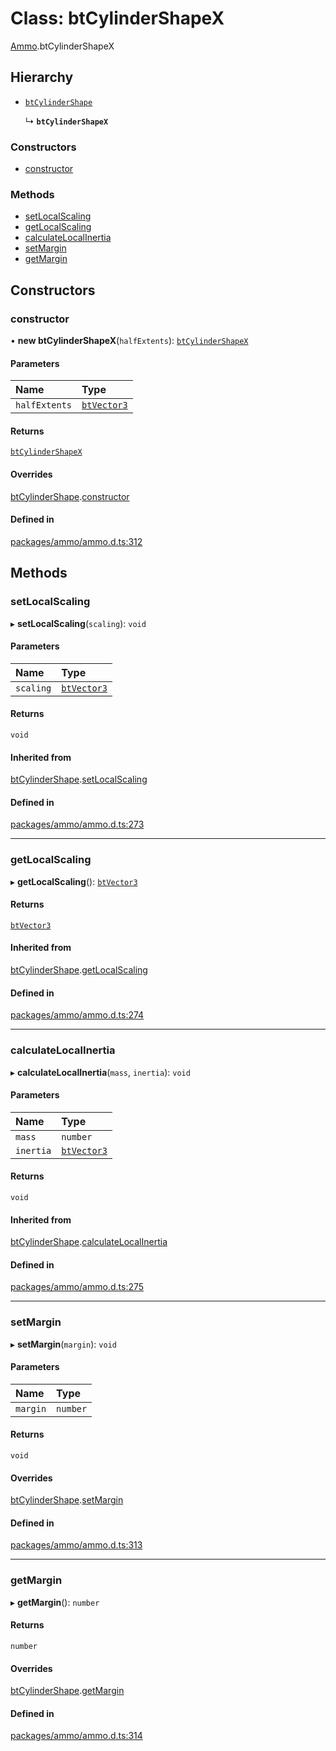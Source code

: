 # Class: btCylinderShapeX

[Ammo](../modules/Ammo.md).btCylinderShapeX

## Hierarchy

- [`btCylinderShape`](Ammo.btCylinderShape.md)

  ↳ **`btCylinderShapeX`**

### Constructors

- [constructor](Ammo.btCylinderShapeX.md#constructor)

### Methods

- [setLocalScaling](Ammo.btCylinderShapeX.md#setlocalscaling)
- [getLocalScaling](Ammo.btCylinderShapeX.md#getlocalscaling)
- [calculateLocalInertia](Ammo.btCylinderShapeX.md#calculatelocalinertia)
- [setMargin](Ammo.btCylinderShapeX.md#setmargin)
- [getMargin](Ammo.btCylinderShapeX.md#getmargin)

## Constructors

### constructor

• **new btCylinderShapeX**(`halfExtents`): [`btCylinderShapeX`](Ammo.btCylinderShapeX.md)

#### Parameters

| Name | Type |
| :------ | :------ |
| `halfExtents` | [`btVector3`](Ammo.btVector3.md) |

#### Returns

[`btCylinderShapeX`](Ammo.btCylinderShapeX.md)

#### Overrides

[btCylinderShape](Ammo.btCylinderShape.md).[constructor](Ammo.btCylinderShape.md#constructor)

#### Defined in

[packages/ammo/ammo.d.ts:312](https://github.com/Orillusion/orillusion/blob/main/packages/ammo/ammo.d.ts#L312)

## Methods

### setLocalScaling

▸ **setLocalScaling**(`scaling`): `void`

#### Parameters

| Name | Type |
| :------ | :------ |
| `scaling` | [`btVector3`](Ammo.btVector3.md) |

#### Returns

`void`

#### Inherited from

[btCylinderShape](Ammo.btCylinderShape.md).[setLocalScaling](Ammo.btCylinderShape.md#setlocalscaling)

#### Defined in

[packages/ammo/ammo.d.ts:273](https://github.com/Orillusion/orillusion/blob/main/packages/ammo/ammo.d.ts#L273)

___

### getLocalScaling

▸ **getLocalScaling**(): [`btVector3`](Ammo.btVector3.md)

#### Returns

[`btVector3`](Ammo.btVector3.md)

#### Inherited from

[btCylinderShape](Ammo.btCylinderShape.md).[getLocalScaling](Ammo.btCylinderShape.md#getlocalscaling)

#### Defined in

[packages/ammo/ammo.d.ts:274](https://github.com/Orillusion/orillusion/blob/main/packages/ammo/ammo.d.ts#L274)

___

### calculateLocalInertia

▸ **calculateLocalInertia**(`mass`, `inertia`): `void`

#### Parameters

| Name | Type |
| :------ | :------ |
| `mass` | `number` |
| `inertia` | [`btVector3`](Ammo.btVector3.md) |

#### Returns

`void`

#### Inherited from

[btCylinderShape](Ammo.btCylinderShape.md).[calculateLocalInertia](Ammo.btCylinderShape.md#calculatelocalinertia)

#### Defined in

[packages/ammo/ammo.d.ts:275](https://github.com/Orillusion/orillusion/blob/main/packages/ammo/ammo.d.ts#L275)

___

### setMargin

▸ **setMargin**(`margin`): `void`

#### Parameters

| Name | Type |
| :------ | :------ |
| `margin` | `number` |

#### Returns

`void`

#### Overrides

[btCylinderShape](Ammo.btCylinderShape.md).[setMargin](Ammo.btCylinderShape.md#setmargin)

#### Defined in

[packages/ammo/ammo.d.ts:313](https://github.com/Orillusion/orillusion/blob/main/packages/ammo/ammo.d.ts#L313)

___

### getMargin

▸ **getMargin**(): `number`

#### Returns

`number`

#### Overrides

[btCylinderShape](Ammo.btCylinderShape.md).[getMargin](Ammo.btCylinderShape.md#getmargin)

#### Defined in

[packages/ammo/ammo.d.ts:314](https://github.com/Orillusion/orillusion/blob/main/packages/ammo/ammo.d.ts#L314)

